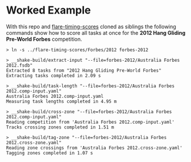 # Worked Example

With this repo and [flare-timing-scores]() cloned as siblings the following
commands show how to score all tasks at once for the **2012 Hang Gliding
Pre-World Forbes** competition.

```
> ln -s ../flare-timing-scores/Forbes/2012 forbes-2012

> __shake-build/extract-input "--file=forbes-2012/Australia Forbes 2012.fsdb"
Extracted 8 tasks from "2012 Hang Gliding Pre-World Forbes"
Extracting tasks completed in 2.09 s

> __shake-build/task-length "--file=forbes-2012/Australia Forbes 2012.comp-input.yaml"
Australia Forbes 2012.comp-input.yaml
Measuring task lengths completed in 4.95 m

> __shake-build/cross-zone "--file=forbes-2012/Australia Forbes 2012.comp-input.yaml"
Reading competition from 'Australia Forbes 2012.comp-input.yaml'
Tracks crossing zones completed in 1.51 m

> __shake-build/tag-zone "--file=forbes-2012/Australia Forbes 2012.cross-zone.yaml"
Reading zone crossings from 'Australia Forbes 2012.cross-zone.yaml'
Tagging zones completed in 1.07 s
```
